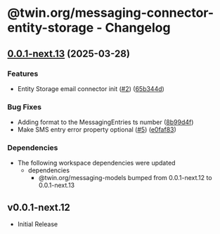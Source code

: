 # @twin.org/messaging-connector-entity-storage - Changelog

## [0.0.1-next.13](https://github.com/twinfoundation/messaging/compare/messaging-connector-entity-storage-v0.0.1-next.12...messaging-connector-entity-storage-v0.0.1-next.13) (2025-03-28)


### Features

* Entity Storage email connector init ([#2](https://github.com/twinfoundation/messaging/issues/2)) ([65b344d](https://github.com/twinfoundation/messaging/commit/65b344de0d2d3d557d921e3d32e263dcb04ee9b3))


### Bug Fixes

* Adding format to the MessagingEntries ts number ([8b99d4f](https://github.com/twinfoundation/messaging/commit/8b99d4f01c4f2b08da8d2affc1b9554fcb0d3690))
* Make SMS entry error property optional ([#5](https://github.com/twinfoundation/messaging/issues/5)) ([e0faf83](https://github.com/twinfoundation/messaging/commit/e0faf83e028a2c5dc45a5e8ba1a546013e4a3c8c))


### Dependencies

* The following workspace dependencies were updated
  * dependencies
    * @twin.org/messaging-models bumped from 0.0.1-next.12 to 0.0.1-next.13

## v0.0.1-next.12

- Initial Release

